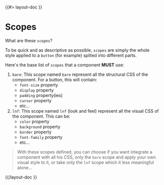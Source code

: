 <!--
/**
 * @name            Scopes
 * @namespace       doc.components
 * @type            Markdown
 * @platform        md
 * @status          stable
 * @menu            Documentation / Components           /doc/components/scopes
 *
 * @since           2.0.0
 * @author    Olivier Bossel <olivier.bossel@gmail.com> (https://coffeekraken.io)
 */
-->

{{#> layout-doc }}

# Scopes

What are these `scopes`?

To be quick and as descriptive as possible, `scopes` are simply the whole style applied to a `button` (for example) splited into different parts.

Here's the base list of `scopes` that a component **MUST** use:

1. `bare`: This scope named `bare` represent all the structural CSS of the component. For a button, this will contain:
    - `font-size` property
    - `display` property
    - `padding` property(ies)
    - `cursor` property
    - etc...
2. `lnf`: This scope named `lnf` (look and feel) represent all the visual CSS of the component. This can be:
    - `color` property
    - `background` property
    - `border` property
    - `font-family` property
    - etc...

> With these scopes defined, you can choose if you want integrate a component with all his CSS, only the `bare` scope and apply your own visual style to it, or take only the `lnf` scope which it less meaningful alone...

{{/layout-doc }}
